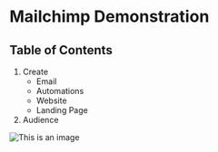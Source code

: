 # Mailchimp Demonstration

## Table of Contents
1. Create
   - Email
   - Automations
   - Website
   - Landing Page
2. Audience



![This is an image](https://i.imgur.com/HoDYTOO.png)